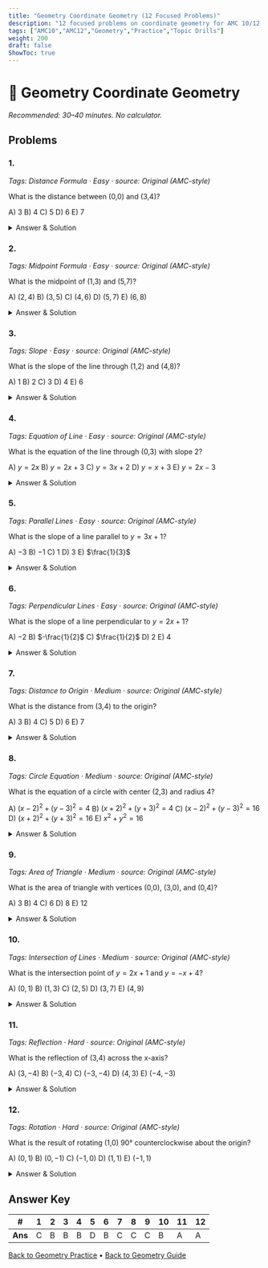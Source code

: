 ```yaml
---
title: "Geometry Coordinate Geometry (12 Focused Problems)"
description: "12 focused problems on coordinate geometry for AMC 10/12 preparation."
tags: ["AMC10","AMC12","Geometry","Practice","Topic Drills"]
weight: 200
draft: false
ShowToc: true
---
```


# 📐 Geometry Coordinate Geometry

_Recommended: 30–40 minutes. No calculator._

## Problems

### 1.
*Tags: Distance Formula · Easy · source: Original (AMC-style)*

What is the distance between (0,0) and (3,4)?

A) $3$
B) $4$
C) $5$
D) $6$
E) $7$

<details><summary>Answer & Solution</summary>
<p><strong>Answer: C</strong></p>
<p>Distance = $\sqrt{(3-0)^2 + (4-0)^2} = \sqrt{9 + 16} = 5$.</p>
</details>

### 2.
*Tags: Midpoint Formula · Easy · source: Original (AMC-style)*

What is the midpoint of (1,3) and (5,7)?

A) $(2,4)$
B) $(3,5)$
C) $(4,6)$
D) $(5,7)$
E) $(6,8)$

<details><summary>Answer & Solution</summary>
<p><strong>Answer: B</strong></p>
<p>Midpoint = $\left(\frac{1+5}{2}, \frac{3+7}{2}\right) = (3,5)$.</p>
</details>

### 3.
*Tags: Slope · Easy · source: Original (AMC-style)*

What is the slope of the line through (1,2) and (4,8)?

A) $1$
B) $2$
C) $3$
D) $4$
E) $6$

<details><summary>Answer & Solution</summary>
<p><strong>Answer: B</strong></p>
<p>Slope = $\frac{8-2}{4-1} = \frac{6}{3} = 2$.</p>
</details>

### 4.
*Tags: Equation of Line · Easy · source: Original (AMC-style)*

What is the equation of the line through (0,3) with slope 2?

A) $y = 2x$
B) $y = 2x + 3$
C) $y = 3x + 2$
D) $y = x + 3$
E) $y = 2x - 3$

<details><summary>Answer & Solution</summary>
<p><strong>Answer: B</strong></p>
<p>Using point-slope form: $y - 3 = 2(x - 0)$, so $y = 2x + 3$.</p>
</details>

### 5.
*Tags: Parallel Lines · Easy · source: Original (AMC-style)*

What is the slope of a line parallel to $y = 3x + 1$?

A) $-3$
B) $-1$
C) $1$
D) $3$
E) $\frac{1}{3}$

<details><summary>Answer & Solution</summary>
<p><strong>Answer: D</strong></p>
<p>Parallel lines have the same slope, so the slope is $3$.</p>
</details>

### 6.
*Tags: Perpendicular Lines · Easy · source: Original (AMC-style)*

What is the slope of a line perpendicular to $y = 2x + 1$?

A) $-2$
B) $-\frac{1}{2}$
C) $\frac{1}{2}$
D) $2$
E) $4$

<details><summary>Answer & Solution</summary>
<p><strong>Answer: B</strong></p>
<p>Perpendicular lines have slopes that are negative reciprocals, so the slope is $-\frac{1}{2}$.</p>
</details>

### 7.
*Tags: Distance to Origin · Medium · source: Original (AMC-style)*

What is the distance from (3,4) to the origin?

A) $3$
B) $4$
C) $5$
D) $6$
E) $7$

<details><summary>Answer & Solution</summary>
<p><strong>Answer: C</strong></p>
<p>Distance = $\sqrt{3^2 + 4^2} = \sqrt{9 + 16} = 5$.</p>
</details>

### 8.
*Tags: Circle Equation · Medium · source: Original (AMC-style)*

What is the equation of a circle with center (2,3) and radius 4?

A) $(x-2)^2 + (y-3)^2 = 4$
B) $(x+2)^2 + (y+3)^2 = 4$
C) $(x-2)^2 + (y-3)^2 = 16$
D) $(x+2)^2 + (y+3)^2 = 16$
E) $x^2 + y^2 = 16$

<details><summary>Answer & Solution</summary>
<p><strong>Answer: C</strong></p>
<p>The equation is $(x-h)^2 + (y-k)^2 = r^2$, so $(x-2)^2 + (y-3)^2 = 16$.</p>
</details>

### 9.
*Tags: Area of Triangle · Medium · source: Original (AMC-style)*

What is the area of triangle with vertices (0,0), (3,0), and (0,4)?

A) $3$
B) $4$
C) $6$
D) $8$
E) $12$

<details><summary>Answer & Solution</summary>
<p><strong>Answer: C</strong></p>
<p>Using the formula: area = $\frac{1}{2}|x_1(y_2-y_3) + x_2(y_3-y_1) + x_3(y_1-y_2)| = \frac{1}{2}|0(0-4) + 3(4-0) + 0(0-0)| = \frac{1}{2} \times 12 = 6$.</p>
</details>

### 10.
*Tags: Intersection of Lines · Medium · source: Original (AMC-style)*

What is the intersection point of $y = 2x + 1$ and $y = -x + 4$?

A) $(0,1)$
B) $(1,3)$
C) $(2,5)$
D) $(3,7)$
E) $(4,9)$

<details><summary>Answer & Solution</summary>
<p><strong>Answer: B</strong></p>
<p>Setting equal: $2x + 1 = -x + 4$, so $3x = 3$ and $x = 1$. Then $y = 2(1) + 1 = 3$, so the point is $(1,3)$.</p>
</details>

### 11.
*Tags: Reflection · Hard · source: Original (AMC-style)*

What is the reflection of (3,4) across the x-axis?

A) $(3,-4)$
B) $(-3,4)$
C) $(-3,-4)$
D) $(4,3)$
E) $(-4,-3)$

<details><summary>Answer & Solution</summary>
<p><strong>Answer: A</strong></p>
<p>Reflecting across the x-axis changes the sign of the y-coordinate, so $(3,4) \to (3,-4)$.</p>
</details>

### 12.
*Tags: Rotation · Hard · source: Original (AMC-style)*

What is the result of rotating (1,0) 90° counterclockwise about the origin?

A) $(0,1)$
B) $(0,-1)$
C) $(-1,0)$
D) $(1,1)$
E) $(-1,1)$

<details><summary>Answer & Solution</summary>
<p><strong>Answer: A</strong></p>
<p>A 90° counterclockwise rotation maps $(x,y) \to (-y,x)$, so $(1,0) \to (0,1)$.</p>
</details>


## Answer Key

| # | 1 | 2 | 3 | 4 | 5 | 6 | 7 | 8 | 9 | 10 | 11 | 12 |
|---|---|---|---|---|---|---|---|---|---|---|---|---|
| **Ans** | C | B | B | B | D | B | C | C | C | B | A | A |

[Back to Geometry Practice](../_index.md) • [Back to Geometry Guide](../..)
